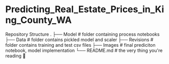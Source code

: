 # Predicting_Real_Estate_Prices_in_King_County_WA
Repository Structure
.
├── Model                               # folder containing process notebooks
├── Data                                # folder contains pickled model and scaler 
├── Revisions                           # folder contains training and test csv files 
├── Images                              # final prediciton notebook, model implementation
└── README.md                           # the very thing you're reading 👀 
